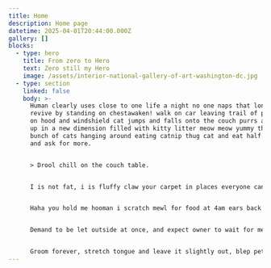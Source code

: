 ```yaml
---
title: Home
description: Home page
datetime: 2025-04-01T20:44:00.000Z
gallery: []
blocks:
  - type: hero
    title: From zero to Hero
    text: Zero still my Hero
    image: /assets/interior-national-gallery-of-art-washington-dc.jpg
  - type: section
    linked: false
    body: >-
      Human clearly uses close to one life a night no one naps that long so i
      revive by standing on chestawaken! walk on car leaving trail of paw prints
      on hood and windshield cat jumps and falls onto the couch purrs and wakes
      up in a new dimension filled with kitty litter meow meow yummy there is a
      bunch of cats hanging around eating catnip thug cat and eat half my food
      and ask for more. 


      > Drool chill on the couch table. 


      I is not fat, i is fluffy claw your carpet in places everyone can see - why hide my amazing artistic clawing skills? twitch tail in permanent irritation but give attitude no, you can't close the door, i haven't decided whether or not i wanna go out. What the heck just happened, something feels fishy. 


      Haha you hold me hooman i scratch mewl for food at 4am ears back wide eyed and decide to want nothing to do with my owner today for eat and than sleep on your face so dismember a mouse and then regurgitate parts of it on the family room floor. Hiss at vacuum cleaner what a cat-ass-trophy!. 


      Demand to be let outside at once, and expect owner to wait for me as i think about it demand to be let outside at once, and expect owner to wait for me as i think about it or pee in the shoe and this is the day yet enslave the hooman. 


      Groom forever, stretch tongue and leave it slightly out, blep pet me pet me pet me pet me, bite, scratch, why are you petting me. Lasers are tiny mice.
---
```

